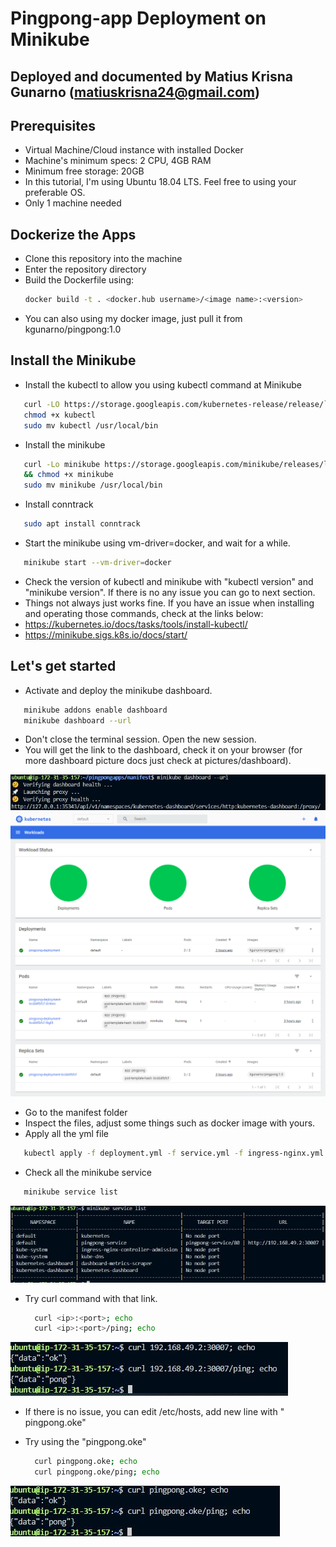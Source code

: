 # Pingpong-app Deployment on Minikube
## Deployed and documented by Matius Krisna Gunarno (matiuskrisna24@gmail.com)
## Prerequisites
- Virtual Machine/Cloud instance with installed Docker
- Machine's minimum specs: 2 CPU, 4GB RAM
- Minimum free storage: 20GB
- In this tutorial, I'm using Ubuntu 18.04 LTS. Feel free to using your preferable OS.
- Only 1 machine needed

## Dockerize the Apps
- Clone this repository into the machine
- Enter the repository directory
- Build the Dockerfile using:
   ```bash	
   docker build -t . <docker.hub username>/<image name>:<version>
   ```
- You can also using my docker image, just pull it from kgunarno/pingpong:1.0

## Install the Minikube
- Install the kubectl to allow you using kubectl command at Minikube
 ```bash	
    curl -LO https://storage.googleapis.com/kubernetes-release/release/`curl -s https://storage.googleapis.com/kubernetes-release/release/stable.txt`/bin/linux/amd64/kubectl
    chmod +x kubectl
    sudo mv kubectl /usr/local/bin
   ```
- Install the minikube
 ```bash	
    curl -Lo minikube https://storage.googleapis.com/minikube/releases/latest/minikube-linux-amd64 \
    && chmod +x minikube
    sudo mv minikube /usr/local/bin
   ```
- Install conntrack
 ```bash	
    sudo apt install conntrack
  ```
- Start the minikube using vm-driver=docker, and wait for a while.
 ```bash	
    minikube start --vm-driver=docker
  ```
- Check the version of kubectl and minikube with "kubectl version" and "minikube version". If there is no any issue you can go to next section.
- Things not always just works fine. If you have an issue when installing and operating those commands, check at the links below:
- https://kubernetes.io/docs/tasks/tools/install-kubectl/
- https://minikube.sigs.k8s.io/docs/start/

## Let's get started
- Activate and deploy the minikube dashboard.
 ```bash	
    minikube addons enable dashboard
    minikube dashboard --url
  ```
- Don't close the terminal session. Open the new session.
- You will get the link to the dashboard, check it on your browser (for more dashboard picture docs just check at pictures/dashboard).

![dashboard link](https://github.com/krisnagunarno/pingpongapps/blob/main/pictures/snippets/Capture1.JPG)
![Dashboard](https://github.com/krisnagunarno/pingpongapps/blob/main/pictures/dashboard/screencapture-127-0-0-1-35343-api-v1-namespaces-kubernetes-dashboard-services-http-kubernetes-dashboard-proxy-2021-02-25-02_35_07.png)

- Go to the manifest folder
- Inspect the files, adjust some things such as docker image with yours.
- Apply all the yml file
 ```bash	
    kubectl apply -f deployment.yml -f service.yml -f ingress-nginx.yml -f configmap.yml
  ```
- Check all the minikube service
 ```bash	
    minikube service list
  ```
![service list](https://github.com/krisnagunarno/pingpongapps/blob/main/pictures/snippets/Capture2.JPG)

- Try curl command with that link.
  ```bash	
    curl <ip>:<port>; echo
    curl <ip>:<port>/ping; echo
  ```
![pingpong1](https://github.com/krisnagunarno/pingpongapps/blob/main/pictures/snippets/Capture3.JPG)

- If there is no issue, you can edit /etc/hosts, add new line with "<ip>   pingpong.oke"
- Try using the "pingpong.oke"

  ```bash
    curl pingpong.oke; echo
    curl pingpong.oke/ping; echo
  ```
![pingpong2](https://github.com/krisnagunarno/pingpongapps/blob/main/pictures/snippets/Capture4.JPG)
